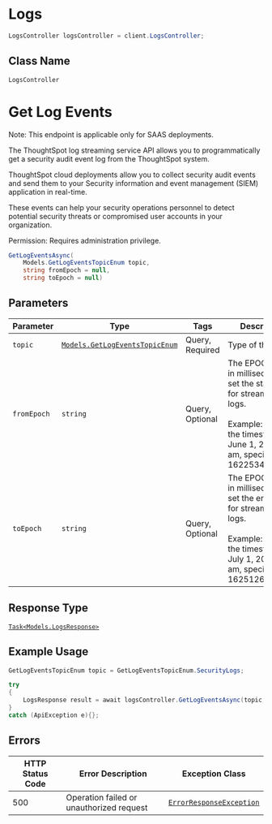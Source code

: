 # Logs

```csharp
LogsController logsController = client.LogsController;
```

## Class Name

`LogsController`


# Get Log Events

Note: This endpoint is applicable only for SAAS deployments.

The ThoughtSpot log streaming service API allows you to programmatically get a security audit event log from the ThoughtSpot system.

ThoughtSpot cloud deployments allow you to collect security audit events and send them to your Security information and event management (SIEM) application in real-time.

These events can help your security operations personnel to detect potential security threats or compromised user accounts in your organization.

Permission: Requires administration privilege.

```csharp
GetLogEventsAsync(
    Models.GetLogEventsTopicEnum topic,
    string fromEpoch = null,
    string toEpoch = null)
```

## Parameters

| Parameter | Type | Tags | Description |
|  --- | --- | --- | --- |
| `topic` | [`Models.GetLogEventsTopicEnum`](../../doc/models/get-log-events-topic-enum.md) | Query, Required | Type of the log. |
| `fromEpoch` | `string` | Query, Optional | The EPOCH time in milliseconds to set the start time for streaming logs.<br><br>Example: To set the timestamp as June 1, 2021 8 am, specify 1622534400000. |
| `toEpoch` | `string` | Query, Optional | The EPOCH time in milliseconds to set the end time for streaming logs.<br><br>Example: To set the timestamp as July 1, 2021, 8 am, specify 1625126400000. |

## Response Type

[`Task<Models.LogsResponse>`](../../doc/models/logs-response.md)

## Example Usage

```csharp
GetLogEventsTopicEnum topic = GetLogEventsTopicEnum.SecurityLogs;

try
{
    LogsResponse result = await logsController.GetLogEventsAsync(topic, null, null);
}
catch (ApiException e){};
```

## Errors

| HTTP Status Code | Error Description | Exception Class |
|  --- | --- | --- |
| 500 | Operation failed or unauthorized request | [`ErrorResponseException`](../../doc/models/error-response-exception.md) |

